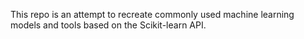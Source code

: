 This repo is an attempt to recreate commonly used machine learning models and tools based on the Scikit-learn API.